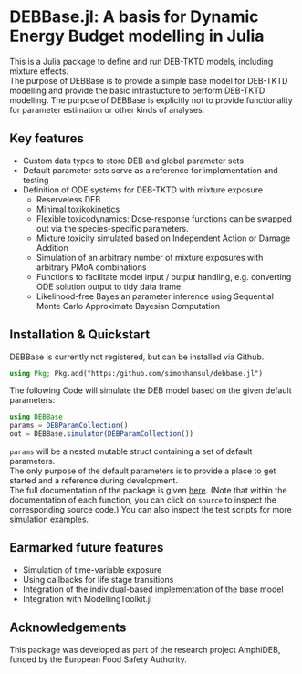 # DEBBase.jl: A basis for Dynamic Energy Budget modelling in Julia

This is a Julia package to define and run DEB-TKTD models, including mixture effects. <br>
The purpose of DEBBase is to provide a simple base model for DEB-TKTD modelling and provide 
the basic infrastucture to perform DEB-TKTD modelling. 
The purpose of DEBBase is explicitly not to provide functionality for parameter estimation or other kinds of analyses. 

## Key features

- Custom data types to store DEB and global parameter sets
- Default parameter sets serve as a reference for implementation and testing
- Definition of ODE systems for DEB-TKTD with mixture exposure
    - Reserveless DEB 
    - Minimal toxikokinetics
    - Flexible toxicodynamics: Dose-response functions can be swapped out via the species-specific parameters.
    - Mixture toxicity simulated based on Independent Action or Damage Addition
    - Simulation of an arbitrary number of mixture exposures with arbitrary PMoA combinations
    - Functions to facilitate model input / output handling, e.g. converting ODE solution output to tidy data frame
    - Likelihood-free Bayesian parameter inference using Sequential Monte Carlo Approximate Bayesian Computation

## Installation & Quickstart

DEBBase is currently not registered, but can be installed via Github. 

```Julia
using Pkg; Pkg.add("https:/github.com/simonhansul/debbase.jl")
```

The following Code will simulate the DEB model based on the given default parameters:

```Julia
using DEBBase
params = DEBParamCollection()
out = DEBBase.simulator(DEBParamCollection())
```

`params` will be a nested mutable struct containing a set of default parameters. <br>
The only purpose of the default parameters is to provide a place to get started and a reference during development.<br>
The full documentation of the package is given [here](docs/build/index.html). 
(Note that within the documentation of each function, you can click on `source` to inspect the corresponding source code.) 
You can also inspect the test scripts for more simulation examples.

## Earmarked future features

- Simulation of time-variable exposure
- Using callbacks for life stage transitions
- Integration of the individual-based implementation of the base model
- Integration with ModellingToolkit.jl

## Acknowledgements 

This package was developed as part of the research project AmphiDEB, funded by the European Food Safety Authority.